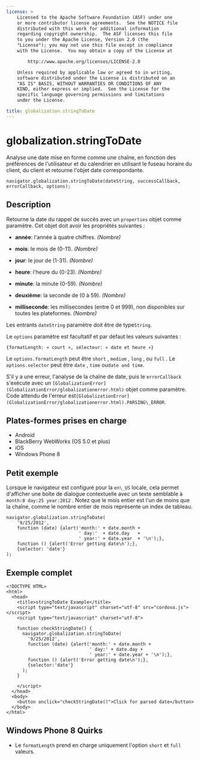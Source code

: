 ```yaml
---
license: >
    Licensed to the Apache Software Foundation (ASF) under one
    or more contributor license agreements.  See the NOTICE file
    distributed with this work for additional information
    regarding copyright ownership.  The ASF licenses this file
    to you under the Apache License, Version 2.0 (the
    "License"); you may not use this file except in compliance
    with the License.  You may obtain a copy of the License at

        http://www.apache.org/licenses/LICENSE-2.0

    Unless required by applicable law or agreed to in writing,
    software distributed under the License is distributed on an
    "AS IS" BASIS, WITHOUT WARRANTIES OR CONDITIONS OF ANY
    KIND, either express or implied.  See the License for the
    specific language governing permissions and limitations
    under the License.

title: globalization.stringToDate
---
```


# globalization.stringToDate

Analyse une date mise en forme comme une chaîne, en fonction des préférences de l'utilisateur et du calendrier en utilisant le fuseau horaire du client, du client et retourne l'objet date correspondante.

    navigator.globalization.stringToDate(dateString, successCallback, errorCallback, options);
    

## Description

Retourne la date du rappel de succès avec un `properties` objet comme paramètre. Cet objet doit avoir les propriétés suivantes :

*   **année**: l'année à quatre chiffres. *(Nombre)*

*   **mois**: le mois de (0-11). *(Nombre)*

*   **jour**: le jour de (1-31). *(Nombre)*

*   **heure**: l'heure du (0-23). *(Nombre)*

*   **minute**: la minute (0-59). *(Nombre)*

*   **deuxième**: la seconde de (0 à 59). *(Nombre)*

*   **milliseconde**: les millisecondes (entre 0 et 999), non disponibles sur toutes les plateformes. *(Nombre)*

Les entrants `dateString` paramètre doit être de type`String`.

Le `options` paramètre est facultatif et par défaut les valeurs suivantes :

    {formatLength: « court », sélecteur: « date et heure »}
    

Le `options.formatLength` peut être `short` , `medium` , `long` , ou `full` . Le `options.selector` peut être `date` , `time` ou`date and
time`.

S'il y a une erreur, l'analyse de la chaîne de date, puis le `errorCallback` s'exécute avec un `[GlobalizationError](GlobalizationError/globalizationerror.html)` objet comme paramètre. Code attendu de l'erreur est`[GlobalizationError](GlobalizationError/globalizationerror.html).PARSING\_ERROR`.

## Plates-formes prises en charge

*   Android
*   BlackBerry WebWorks (OS 5.0 et plus)
*   iOS
*   Windows Phone 8

## Petit exemple

Lorsque le navigateur est configuré pour la `en\_US` locale, cela permet d'afficher une boîte de dialogue contextuelle avec un texte semblable à `month:8 day:25 year:2012` . Notez que le mois entier est l'un de moins que la chaîne, comme le nombre entier de mois représente un index de tableau.

    navigator.globalization.stringToDate(
        '9/25/2012',
        function (date) {alert('month:' + date.month +
                               ' day:'  + date.day   +
                               ' year:' + date.year  + '\n');},
        function () {alert('Error getting date\n');},
        {selector: 'date'}
    );
    

## Exemple complet

    <!DOCTYPE HTML>
    <html>
      <head>
        <title>stringToDate Example</title>
        <script type="text/javascript" charset="utf-8" src="cordova.js"></script>
        <script type="text/javascript" charset="utf-8">
    
        function checkStringDate() {
          navigator.globalization.stringToDate(
            '9/25/2012',
            function (date) {alert('month:' + date.month +
                                   ' day:' + date.day +
                                   ' year:' + date.year + '\n');},
            function () {alert('Error getting date\n');},
            {selector:'date'}
          );
        }
    
        </script>
      </head>
      <body>
        <button onclick="checkStringDate()">Click for parsed date</button>
      </body>
    </html>
    

## Windows Phone 8 Quirks

*   Le `formatLength` prend en charge uniquement l'option `short` et `full` valeurs.